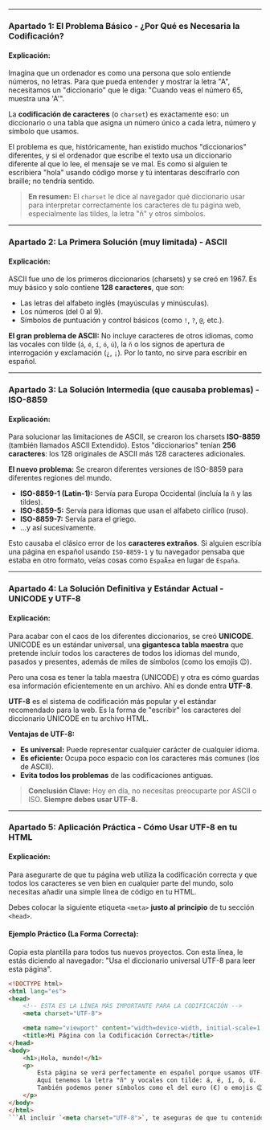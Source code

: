 
***

### **Apartado 1: El Problema Básico - ¿Por Qué es Necesaria la Codificación?**

#### **Explicación:**

Imagina que un ordenador es como una persona que solo entiende números, no letras. Para que pueda entender y mostrar la letra "A", necesitamos un "diccionario" que le diga: "Cuando veas el número 65, muestra una 'A'".

La **codificación de caracteres** (o `charset`) es exactamente eso: un diccionario o una tabla que asigna un número único a cada letra, número y símbolo que usamos.

El problema es que, históricamente, han existido muchos "diccionarios" diferentes, y si el ordenador que escribe el texto usa un diccionario diferente al que lo lee, el mensaje se ve mal. Es como si alguien te escribiera "hola" usando código morse y tú intentaras descifrarlo con braille; no tendría sentido.

> **En resumen:** El `charset` le dice al navegador qué diccionario usar para interpretar correctamente los caracteres de tu página web, especialmente las tildes, la letra "ñ" y otros símbolos.

***

### **Apartado 2: La Primera Solución (muy limitada) - ASCII**

#### **Explicación:**

ASCII fue uno de los primeros diccionarios (charsets) y se creó en 1967. Es muy básico y solo contiene **128 caracteres**, que son:
*   Las letras del alfabeto inglés (mayúsculas y minúsculas).
*   Los números (del 0 al 9).
*   Símbolos de puntuación y control básicos (como `!`, `?`, `@`, etc.).

**El gran problema de ASCII:** No incluye caracteres de otros idiomas, como las vocales con tilde (`á`, `é`, `í`, `ó`, `ú`), la `ñ` o los signos de apertura de interrogación y exclamación (`¿`, `¡`). Por lo tanto, no sirve para escribir en español.

***

### **Apartado 3: La Solución Intermedia (que causaba problemas) - ISO-8859**

#### **Explicación:**

Para solucionar las limitaciones de ASCII, se crearon los charsets **ISO-8859** (también llamados ASCII Extendido). Estos "diccionarios" tenían **256 caracteres**: los 128 originales de ASCII más 128 caracteres adicionales.

**El nuevo problema:** Se crearon diferentes versiones de ISO-8859 para diferentes regiones del mundo.
*   **ISO-8859-1 (Latin-1):** Servía para Europa Occidental (incluía la `ñ` y las tildes).
*   **ISO-8859-5:** Servía para idiomas que usan el alfabeto cirílico (ruso).
*   **ISO-8859-7:** Servía para el griego.
*   ...y así sucesivamente.

Esto causaba el clásico error de los **caracteres extraños**. Si alguien escribía una página en español usando `ISO-8859-1` y tu navegador pensaba que estaba en otro formato, veías cosas como `EspaÃ±a` en lugar de `España`.

***

### **Apartado 4: La Solución Definitiva y Estándar Actual - UNICODE y UTF-8**

#### **Explicación:**

Para acabar con el caos de los diferentes diccionarios, se creó **UNICODE**. UNICODE es un estándar universal, una **gigantesca tabla maestra** que pretende incluir todos los caracteres de todos los idiomas del mundo, pasados y presentes, además de miles de símbolos (como los emojis 😉).

Pero una cosa es tener la tabla maestra (UNICODE) y otra es cómo guardas esa información eficientemente en un archivo. Ahí es donde entra **UTF-8**.

**UTF-8** es el sistema de codificación más popular y el estándar recomendado para la web. Es la forma de "escribir" los caracteres del diccionario UNICODE en tu archivo HTML.

**Ventajas de UTF-8:**
*   **Es universal:** Puede representar cualquier carácter de cualquier idioma.
*   **Es eficiente:** Ocupa poco espacio con los caracteres más comunes (los de ASCII).
*   **Evita todos los problemas** de las codificaciones antiguas.

> **Conclusión Clave:** Hoy en día, no necesitas preocuparte por ASCII o ISO. **Siempre debes usar UTF-8.**

***

### **Apartado 5: Aplicación Práctica - Cómo Usar UTF-8 en tu HTML**

#### **Explicación:**

Para asegurarte de que tu página web utiliza la codificación correcta y que todos los caracteres se ven bien en cualquier parte del mundo, solo necesitas añadir una simple línea de código en tu HTML.

Debes colocar la siguiente etiqueta `<meta>` **justo al principio** de tu sección `<head>`.

#### **Ejemplo Práctico (La Forma Correcta):**

Copia esta plantilla para todos tus nuevos proyectos. Con esta línea, le estás diciendo al navegador: "Usa el diccionario universal UTF-8 para leer esta página".

```html
<!DOCTYPE html>
<html lang="es">
<head>
    <!-- ESTA ES LA LÍNEA MÁS IMPORTANTE PARA LA CODIFICACIÓN -->
    <meta charset="UTF-8">

    <meta name="viewport" content="width=device-width, initial-scale=1.0">
    <title>Mi Página con la Codificación Correcta</title>
</head>
<body>
    <h1>¡Hola, mundo!</h1>
    <p>
        Esta página se verá perfectamente en español porque usamos UTF-8.
        Aquí tenemos la letra "ñ" y vocales con tilde: á, é, í, ó, ú.
        También podemos poner símbolos como el del euro (€) o emojis 😊.
    </p>
</body>
</html>
```Al incluir `<meta charset="UTF-8">`, te aseguras de que tu contenido nunca se verá con caracteres extraños y será compatible a nivel mundial.
